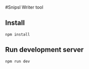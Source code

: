 #Snipsl Writer tool

## Install

```
npm install
```

## Run development server

```
npm run dev
```
